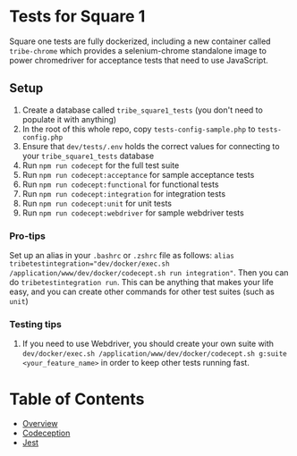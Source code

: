 # Tests for Square 1

Square one tests are fully dockerized, including a new container called `tribe-chrome` which provides a selenium-chrome
standalone image to power chromedriver for acceptance tests that need to use JavaScript.

## Setup

1. Create a database called `tribe_square1_tests` (you don't need to populate it with anything)
1. In the root of this whole repo, copy `tests-config-sample.php` to `tests-config.php`
1. Ensure that `dev/tests/.env` holds the correct values for connecting to your `tribe_square1_tests` database
1. Run `npm run codecept` for the full test suite
1. Run `npm run codecept:acceptance` for sample acceptance tests
1. Run `npm run codecept:functional` for functional tests
1. Run `npm run codecept:integration` for integration tests
1. Run `npm run codecept:unit` for unit tests
1. Run `npm run codecept:webdriver` for sample webdriver tests

### Pro-tips

Set up an alias in your `.bashrc` or `.zshrc` file as follows: `alias tribetestintegration="dev/docker/exec.sh /application/www/dev/docker/codecept.sh run integration"`. Then you can do `tribetestintegration run`. This can be anything that makes your life easy, and you can create other commands for other test suites (such as `unit`)

### Testing tips

1. If you need to use Webdriver, you should create your own suite with `dev/docker/exec.sh /application/www/dev/docker/codecept.sh g:suite <your_feature_name>` in order to keep other tests running fast.

# Table of Contents

* [Overview](/docs/tests/README.md)
* [Codeception](/dev/tests/README.md)
* [Jest](/docs/tests/jest.md)
